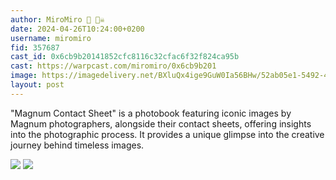 ```yaml
---
author: MiroMiro 🔵 🏴‍☠️
date: 2024-04-26T10:24:00+0200
username: miromiro
fid: 357687
cast_id: 0x6cb9b20141852cfc8116c32cfac6f32f824ca95b
cast: https://warpcast.com/miromiro/0x6cb9b201
image: https://imagedelivery.net/BXluQx4ige9GuW0Ia56BHw/52ab05e1-5492-4458-6cc8-c2eba3e91600/original
layout: post
---
```

"Magnum Contact Sheet" is a photobook featuring iconic images by Magnum photographers, alongside their contact sheets, offering insights into the photographic process. It provides a unique glimpse into the creative journey behind timeless images.  

![](https://imagedelivery.net/BXluQx4ige9GuW0Ia56BHw/52ab05e1-5492-4458-6cc8-c2eba3e91600/original)
![](https://imagedelivery.net/BXluQx4ige9GuW0Ia56BHw/9765fc99-1ab6-40fc-342c-04450c55d100/original)